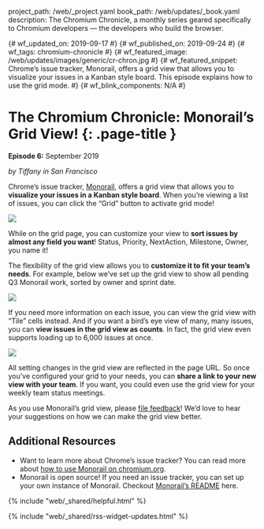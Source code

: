 project_path: /web/_project.yaml
book_path: /web/updates/_book.yaml
description: The Chromium Chronicle, a monthly series geared specifically to Chromium developers — the developers who build the browser.

{# wf_updated_on: 2019-09-17 #}
{# wf_published_on: 2019-09-24 #}
{# wf_tags: chromium-chronicle #}
{# wf_featured_image: /web/updates/images/generic/cr-chron.jpg #}
{# wf_featured_snippet: Chrome’s issue tracker, Monorail, offers a grid view that allows you to visualize your issues in a Kanban style board. This episode explains how to use the grid mode. #}
{# wf_blink_components: N/A #}

# The Chromium Chronicle: Monorail’s Grid View! {: .page-title }

**Episode 6:** September 2019

*by Tiffany in San Francisco*

Chrome’s issue tracker, [Monorail][monorail-homepage], offers a grid view
that allows you to **visualize your issues in a Kanban style board**.
When you’re viewing a list of issues, you can click the “Grid” button to
activate grid mode!

<img src="/web/updates/images/2019/09/chrom-chron-6-screenshot1.png">

While on the grid page, you can customize your view to **sort issues by
almost any field you want**! Status, Priority, NextAction, Milestone,
Owner, you name it! 

The flexibility of the grid view allows you to **customize it to fit your
team’s needs**. For example, below we’ve set up the grid view to show all
pending Q3 Monorail work, sorted by owner and sprint date.

<img src="/web/updates/images/2019/09/chrom-chron-6-screenshot3.png">

If you need more information on each issue, you can view the grid view with
“Tile” cells instead. And if you want a bird’s eye view of many, many issues,
you can **view issues in the grid view as counts**. In fact, the grid view even
supports loading up to 6,000 issues at once.

<img src="/web/updates/images/2019/09/chrom-chron-6-screenshot2.png">

All setting changes in the grid view are reflected in the page URL. So once
you’ve configured your grid to your needs, you can **share a link to your new
view with your team**. If you want, you could even use the grid view for your
weekly team status meetings. 

As you use Monorail’s grid view, please [file feedback][file-feedback]! We’d love to hear your
suggestions on how we can make the grid view better.  

## Additional Resources

* Want to learn more about Chrome’s issue tracker? You can read more about
[how to use Monorail on chromium.org][monorail-chromium]. 
* Monorail is open source! If you need an issue tracker, you can set up your
own instance of Monorail. Checkout [Monorail’s README][monorail-readme] here. 

{% include "web/_shared/helpful.html" %}

{% include "web/_shared/rss-widget-updates.html" %}

[monorail-homepage]: https://bugs.chromium.org/hosting
[file-feedback]: https://bugs.chromium.org/p/monorail/issues/entry?labels=UI-Refresh-Feedback,Feature-Grids,Via-Chrome-Chronicle&cc=zhangtiff@chromium.org,jrobbins@chromium.org&summary=Feedback+on+the+new+Monorail+Grid+View&components=UI
[monorail-chromium]: https://www.chromium.org/issue-tracking
[monorail-readme]: https://cs.chromium.org/chromium/infra/appengine/monorail/README.md
